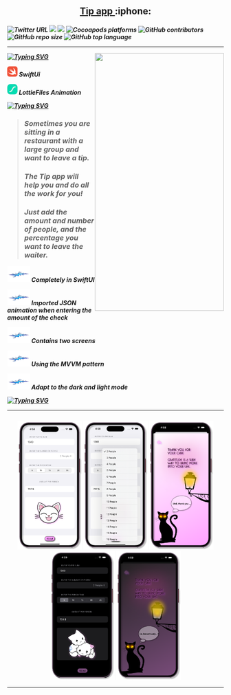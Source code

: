 
<!--- TOP ---> 
<h2 align="center">    <a href="https://github.com/karamanets/Tip" target="_blank">  Tip app  </a>:iphone:
  
<!--- leading for body ---> 
<h5 align="lefth">
  
 <!--- shields ---> 
 ![Twitter URL](https://img.shields.io/twitter/url?color=%239356A0&label=Twitter&logo=Twitter&style=plastic&url=https%3A%2F%2Ftwitter.com%2FAlexKaramanets)  ![](https://img.shields.io/cocoapods/p/ios?color=%239356A0&label=Swift&logo=Swift&logoColor=%239356A0&style=plastic)  [](https://img.shields.io/cocoapods/p/ios?color=%239356A0&label=Swift&logo=Swift&logoColor=%239356A0&style=plastic)    ![](https://img.shields.io/cocoapods/p/ios?color=%239356A0&label=SwiftUi&logo=Swift&logoColor=%239356A0&style=plastic)  ![Cocoapods platforms](https://img.shields.io/cocoapods/p/IO?color=%239356A0&label=UI-UX%20design&logo=GitHub&logoColor=%239356A0&style=plastic)  ![GitHub contributors](https://img.shields.io/github/contributors/karamanets/karamanets?color=green&logo=GitHub&logoColor=%239356A0&style=plastic)  ![GitHub repo size](https://img.shields.io/github/repo-size/karamanets/karamanets?color=green&logo=GitHub&logoColor=%239356A0&style=plastic)  ![GitHub top language](https://img.shields.io/github/languages/top/karamanets/FastPizza?color=Green&logo=GitHub&logoColor=%20%239356A0&style=plastic)

____
  
  
<!--- GIF iPnone ---> 
<p><img align="right" src="https://github.com/karamanets/Tip/blob/main/Examples/Tip-gif.gif" width="300" height="600" /></p>
  
  
<!--- Tag header --->
<a href="https://git.io/typing-svg"><img src="https://readme-typing-svg.demolab.com?font=Fira+Code&size=25&pause=1000&color=9356A0&width=435&lines=Frameworks" alt="Typing SVG" /></a>
  
  
<!--- Tag --->
![picture1](https://github.com/karamanets/karamanets/blob/main/icon/swift.png)  SwiftUi
 
![picture1](https://github.com/karamanets/karamanets/blob/main/icon/lottie.png)  LottieFiles Animation
  
  
<!--- about header --->
<a href="https://git.io/typing-svg"><img src="https://readme-typing-svg.demolab.com?font=Fira+Code&size=23&pause=1000&color=9356A0&width=435&lines=About+the+project" alt="Typing SVG" /></a>  
  

  
<!--- about text --->  
  
>### Sometimes you are sitting in a restaurant with a large group and want to leave a tip.  
>### The Tip app will help you and do all the work for you! 
>### Just add the amount and number of people, and the percentage you want to leave the waiter. 
  

  
![picture1](https://github.com/karamanets/karamanets/blob/main/icon/Lightning1.png)  Completely in SwiftUI
  
![picture1](https://github.com/karamanets/karamanets/blob/main/icon/Lightning1.png)  Imported JSON animation when entering the amount of the check
  
![picture1](https://github.com/karamanets/karamanets/blob/main/icon/Lightning1.png)  Contains two screens
  
![picture1](https://github.com/karamanets/karamanets/blob/main/icon/Lightning1.png)  Using the MVVM pattern
  
![picture1](https://github.com/karamanets/karamanets/blob/main/icon/Lightning1.png)  Adapt to the dark and light mode
  

  
  
<!--- typing ---> 
 
<a href="https://git.io/typing-svg"><img src="https://readme-typing-svg.demolab.com?font=Fira+Code&weight=200&size=40&pause=1000&color=9356A0&width=435&lines=Screens" alt="Typing SVG" /></a>
  
____
  
 <h4 align="center">  
  
  <!--- Screens --->
<img src="https://github.com/karamanets/Tip/blob/main/Examples/Screen2.png" width="150" height="300">  <img src="https://github.com/karamanets/Tip/blob/main/Examples/Screen3.png" width="150" height="300">   <img src="https://github.com/karamanets/Tip/blob/main/Examples/Screen4.png" width="150" height="300">  <img src="https://github.com/karamanets/Tip/blob/main/Examples/Screen5.png" width="150" height="300">  <img src="https://github.com/karamanets/Tip/blob/main/Examples/Screen6.png" width="150" height="300">
  
  
  
____
  
